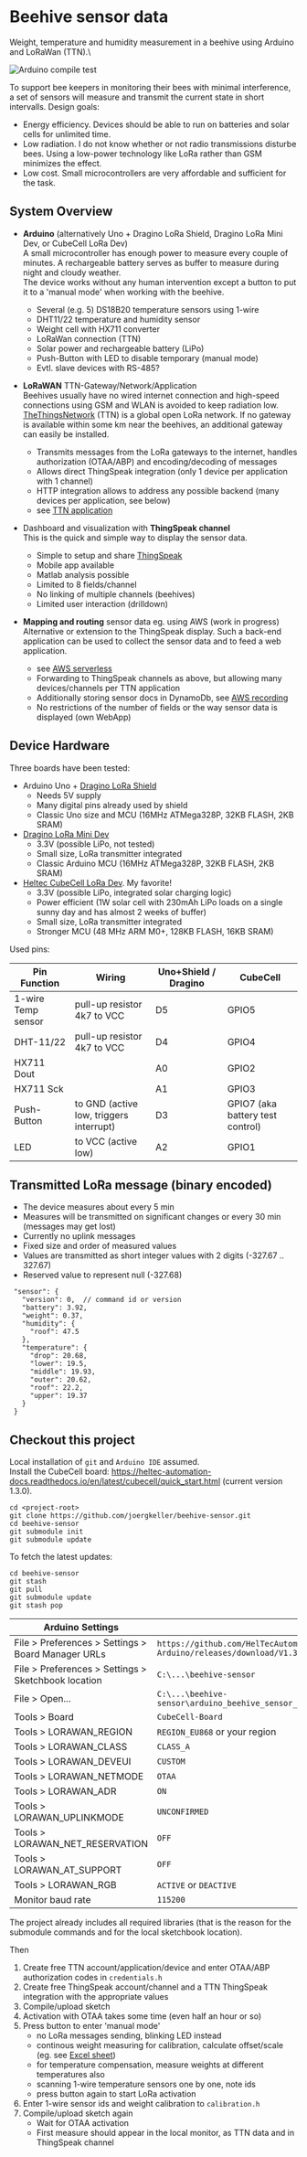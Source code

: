# Beehive sensor data
Weight, temperature and humidity measurement in a beehive using Arduino and LoRaWan (TTN).\


![Arduino compile test](https://github.com/joergkeller/beehive-sensor/workflows/Arduino%20compile%20test/badge.svg)

To support bee keepers in monitoring their bees with minimal interference, a set of sensors will measure and transmit the current state in short intervalls. Design goals:
* Energy efficiency. Devices should be able to run on batteries and solar cells for unlimited time.
* Low radiation. I do not know whether or not radio transmissions disturbe bees. Using a low-power technology like LoRa rather than GSM minimizes the effect.
* Low cost. Small microcontrollers are very affordable and sufficient for the task.

## System Overview
- **Arduino** (alternatively Uno + Dragino LoRa Shield, Dragino LoRa Mini Dev, or CubeCell LoRa Dev)\
  A small microcontroller has enough power to measure every couple of minutes. A rechargeable battery serves as buffer to measure during night and cloudy weather.\
  The device works without any human intervention except a button to put it to a 'manual mode' when working with the beehive.
    - Several (e.g. 5) DS18B20 temperature sensors using 1-wire
    - DHT11/22 temperature and humidity sensor
    - Weight cell with HX711 converter
    - LoRaWan connection (TTN)
    - Solar power and rechargeable battery (LiPo)
    - Push-Button with LED to disable temporary (manual mode)
    - Evtl. slave devices with RS-485?
    
- **LoRaWAN** TTN-Gateway/Network/Application\
  Beehives usually have no wired internet connection and high-speed connections using GSM and WLAN is avoided to keep radiation low.\
  [TheThingsNetwork](https://www.thethingsnetwork.org/) (TTN) is a global open LoRa network. If no gateway is available within some km near the beehives, an additional gateway can easily be installed. 
    - Transmits messages from the LoRa gateways to the internet, handles authorization (OTAA/ABP) and encoding/decoding of messages
    - Allows direct ThingSpeak integration (only 1 device per application with 1 channel)
    - HTTP integration allows to address any possible backend (many devices per application, see below)
    - see [TTN application](./docs/ttn-application.md)
    
- Dashboard and visualization with **ThingSpeak channel**\
  This is the quick and simple way to display the sensor data.
    - Simple to setup and share [ThingSpeak](https://thingspeak.com/)
    - Mobile app available
    - Matlab analysis possible
    - Limited to 8 fields/channel
    - No linking of multiple channels (beehives)
    - Limited user interaction (drilldown)

- **Mapping and routing** sensor data eg. using AWS (work in progress) \
  Alternative or extension to the ThingSpeak display. 
  Such a back-end application can be used to collect the sensor data and to feed a web application.
    - see [AWS serverless](./docs/aws-serverless.md)
    - Forwarding to ThingSpeak channels as above, but allowing many devices/channels per TTN application
    - Additionally storing sensor docs in DynamoDb, see [AWS recording](./docs/aws-recorder.md)
    - No restrictions of the number of fields or the way sensor data is displayed (own WebApp) 
    
       
## Device Hardware
Three boards have been tested:
- Arduino Uno + [Dragino LoRa Shield](https://www.dragino.com/products/lora/item/102-lora-shield.html)
    - Needs 5V supply
    - Many digital pins already used by shield
    - Classic Uno size and MCU (16MHz ATMega328P, 32KB FLASH, 2KB SRAM)
- [Dragino LoRa Mini Dev](https://www.dragino.com/products/lora/item/126-lora-mini-dev.html)
    - 3.3V (possible LiPo, not tested)
    - Small size, LoRa transmitter integrated
    - Classic Arduino MCU (16MHz ATMega328P, 32KB FLASH, 2KB SRAM)
- [Heltec CubeCell LoRa Dev](https://heltec.org/project/htcc-ab01/). My favorite!
    - 3.3V (possible LiPo, integrated solar charging logic)
    - Power efficient (1W solar cell with 230mAh LiPo loads on a single sunny day and has almost 2 weeks of buffer)
    - Small size, LoRa transmitter integrated
    - Stronger MCU (48 MHz ARM M0+, 128KB FLASH, 16KB SRAM)
    
Used pins:

| Pin Function | Wiring | Uno+Shield / Dragino | CubeCell |
| ------------ | ------ | ----------------- | -------- |
| 1-wire Temp sensor | pull-up resistor 4k7 to VCC | D5 | GPIO5 |
| DHT-11/22 | pull-up resistor 4k7 to VCC | D4 | GPIO4 |
| HX711 Dout | | A0 | GPIO2 |
| HX711 Sck | | A1 | GPIO3 |
| Push-Button | to GND (active low, triggers interrupt) | D3 | GPIO7 (aka battery test control) |
| LED | to VCC (active low) | A2 | GPIO1 |
       
## Transmitted LoRa message (binary encoded)
- The device measures about every 5 min
- Measures will be transmitted on significant changes or every 30 min (messages may get lost)
- Currently no uplink messages 
- Fixed size and order of measured values
- Values are transmitted as short integer values with 2 digits (-327.67 .. 327.67)
- Reserved value to represent null (-327.68) 
~~~
 "sensor": {
   "version": 0,  // command id or version
   "battery": 3.92,
   "weight": 0.37,
   "humidity": {
     "roof": 47.5
   },
   "temperature": {
     "drop": 20.68,
     "lower": 19.5,
     "middle": 19.93,
     "outer": 20.62,
     "roof": 22.2,
     "upper": 19.37
   }
 }
~~~   
   
## Checkout this project
Local installation of `git` and `Arduino IDE` assumed.\
Install the CubeCell board: https://heltec-automation-docs.readthedocs.io/en/latest/cubecell/quick_start.html
 (current version 1.3.0).
~~~
cd <project-root>
git clone https://github.com/joergkeller/beehive-sensor.git
cd beehive-sensor
git submodule init
git submodule update
~~~
To fetch the latest updates:
~~~
cd beehive-sensor
git stash
git pull
git submodule update
git stash pop
~~~

| Arduino Settings      | Value |
| ----------------------|-------|
| File > Preferences > Settings > Board Manager URLs | `https://github.com/HelTecAutomation/CubeCell-Arduino/releases/download/V1.3.0/package_CubeCell_index.json` |
| File > Preferences > Settings > Sketchbook location | `C:\...\beehive-sensor` |
| File > Open... | `C:\...\beehive-sensor\arduino_beehive_sensor_lora\arduino_beehive_sensor_lora.ino` |
| Tools > Board | `CubeCell-Board` |
| Tools > LORAWAN_REGION | `REGION_EU868` or your region |
| Tools > LORAWAN_CLASS | `CLASS_A` |
| Tools > LORAWAN_DEVEUI | `CUSTOM` |
| Tools > LORAWAN_NETMODE | `OTAA` |
| Tools > LORAWAN_ADR | `ON` |
| Tools > LORAWAN_UPLINKMODE | `UNCONFIRMED` |
| Tools > LORAWAN_NET_RESERVATION | `OFF` |
| Tools > LORAWAN_AT_SUPPORT | `OFF` |
| Tools > LORAWAN_RGB | `ACTIVE` or `DEACTIVE` |
| Monitor baud rate | `115200` |

The project already includes all required libraries (that is the reason for the submodule commands and for the local sketchbook location).

Then
1. Create free TTN account/application/device and enter OTAA/ABP authorization codes in `credentials.h`
1. Create free ThingSpeak account/channel and a TTN ThingSpeak integration with the appropriate values 
1. Compile/upload sketch
1. Activation with OTAA takes some time (even half an hour or so)
1. Press button to enter 'manual mode'
    - no LoRa messages sending, blinking LED instead
    - continous weight measuring for calibration, calculate offset/scale (eg. see [Excel sheet](./docs/Gewicht%20Eichung%20Loadcell.xlsx))
    - for temperature compensation, measure weights at different temperatures also 
    - scanning 1-wire temperature sensors one by one, note ids
    - press button again to start LoRa activation
1. Enter 1-wire sensor ids and weight calibration to `calibration.h`
1. Compile/upload sketch again 
    - Wait for OTAA activation
    - First measure should appear in the local monitor, as TTN data and in ThingSpeak channel
